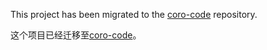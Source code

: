 This project has been migrated to the [coro-code](https://github.com/Blushyes/coro-code) repository.

这个项目已经迁移至[coro-code](https://github.com/Blushyes/coro-code)。
